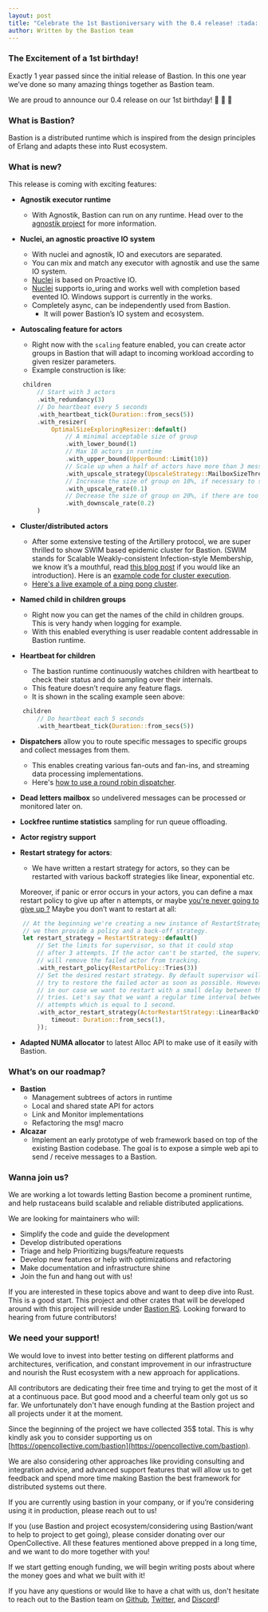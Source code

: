 ```yaml
---
layout: post
title: "Celebrate the 1st Bastioniversary with the 0.4 release! :tada: :confetti_ball: :rocket:"
author: Written by the Bastion team
---
```


### The Excitement of a 1st birthday!

Exactly 1 year passed since the initial release of Bastion. In this one year we’ve done so many amazing things together as Bastion team.

We are proud to announce our 0.4 release on our 1st birthday! :tada: :confetti_ball: :rocket:


### What is Bastion?

Bastion is a distributed runtime which is inspired from the design principles of Erlang and adapts these into Rust ecosystem. 


### What is new?

This release is coming with exciting features:

- **Agnostik executor runtime**
    - With Agnostik, Bastion can run on any runtime. Head over to the [agnostik project](https://github.com/bastion-rs/agnostik/) for more information.


- **Nuclei, an agnostic proactive IO system**
    - With nuclei and agnostik, IO and executors are separated.
    - You can mix and match any executor with agnostik and use the same IO system.
    - [Nuclei](https://github.com/vertexclique/nuclei) is based on Proactive IO.
    - [Nuclei](https://github.com/vertexclique/nuclei) supports io_uring and works well with completion based evented IO. Windows support is currently in the works.
    - Completely async, can be independently used from Bastion.
        - It will power Bastion’s IO system and ecosystem.


- **Autoscaling feature for actors**
    - Right now with the `scaling` feature enabled, you can create actor groups in Bastion that will adapt to incoming workload according to given resizer parameters.
    - Example construction is like:
```rust
    children
        // Start with 3 actors
        .with_redundancy(3)
        // Do heartbeat every 5 seconds
        .with_heartbeat_tick(Duration::from_secs(5))
        .with_resizer(
            OptimalSizeExploringResizer::default()
                // A minimal acceptable size of group
                .with_lower_bound(1)
                // Max 10 actors in runtime
                .with_upper_bound(UpperBound::Limit(10))
                // Scale up when a half of actors have more than 3 messages
                .with_upscale_strategy(UpscaleStrategy::MailboxSizeThreshold(3))
                // Increase the size of group on 10%, if necessary to scale up
                .with_upscale_rate(0.1)
                // Decrease the size of group on 20%, if there are too many idle actors
                .with_downscale_rate(0.2)
        )
```

- **Cluster/distributed actors**

    - After some extensive testing of the Artillery protocol, we are super thrilled to show SWIM based epidemic cluster for Bastion. 
    (SWIM stands for Scalable Weakly-consistent Infection-style Membership, we know it’s a mouthful, read [this blog post](https://asafdav2.github.io/2017/swim-protocol/) if you would like an introduction).
    Here is an [example code for cluster execution](https://github.com/bastion-rs/showcase/tree/master/bastion-cluster).
    - [Here's a live example of a ping pong cluster](https://twitter.com/vertexclique/status/1273945945126973440).

- **Named child in children groups**
    - Right now you can get the names of the child in children groups. This is very handy when logging for example.
    - With this enabled everything is user readable content addressable in Bastion runtime.

- **Heartbeat for children**
    - The bastion runtime continuously watches children with heartbeat to check their status and do sampling over their internals.
    - This feature doesn’t require any feature flags.
    - It is shown in the scaling example seen above:
```rust    
    children
        // Do heartbeat each 5 seconds
        .with_heartbeat_tick(Duration::from_secs(5))
```

- **Dispatchers** allow you to route specific messages to specific groups and collect messages from them. 
    - This enables creating various fan-outs and fan-ins, and streaming data processing implementations.
    - Here's [how to use a round robin dispatcher](https://github.com/bastion-rs/bastion/blob/master/src/bastion/examples/round_robin_dispatcher.rs#L4).

- **Dead letters mailbox** so undelivered messages can be processed or monitored later on.

- **Lockfree runtime statistics** sampling for run queue offloading. 

- **Actor registry support**

- **Restart strategy for actors**:
    - We have written a restart strategy for actors, so they can be restarted with various backoff strategies like linear, exponential etc.
    
    Moreover, if panic or error occurs in your actors, you can define a max restart policy to give up after n attempts, or maybe [you're never going to give up ?](https://url.pet/r9GGm) Maybe you don’t want to restart at all:
```rust
    // At the beginning we're creating a new instance of RestartStrategy
    // we then provide a policy and a back-off strategy.
    let restart_strategy = RestartStrategy::default()
        // Set the limits for supervisor, so that it could stop
        // after 3 attempts. If the actor can't be started, the supervisor
        // will remove the failed actor from tracking.
        .with_restart_policy(RestartPolicy::Tries(3))
        // Set the desired restart strategy. By default supervisor will
        // try to restore the failed actor as soon as possible. However,
        // in our case we want to restart with a small delay between the
        // tries. Let's say that we want a regular time interval between the
        // attempts which is equal to 1 second.
        .with_actor_restart_strategy(ActorRestartStrategy::LinearBackOff {
            timeout: Duration::from_secs(1),
        });
```

- **Adapted NUMA allocator** to latest Alloc API to make use of it easily with Bastion.


### What’s on our roadmap?
- **Bastion** 
    - Management subtrees of actors in runtime
    - Local and shared state API for actors
    - Link and Monitor implementations
    - Refactoring the msg! macro
- **Alcazar**
    - Implement an early prototype of web framework based on top of the existing Bastion codebase. The goal is to expose a simple web api to send / receive messages to a Bastion.


### Wanna join us?

We are working a lot towards letting Bastion become a prominent runtime, and help rustaceans build scalable and reliable distributed applications.

We are looking for maintainers who will:

- Simplify the code and guide the development
- Develop distributed operations
- Triage and help Prioritizing bugs/feature requests
- Develop new features or help with optimizations and refactoring
- Make documentation and infrastructure shine
- Join the fun and hang out with us!

If you are interested in these topics above and want to deep dive into Rust. This is a good start.
This project and other crates that will be developed around with this project will reside under [Bastion RS](https://github.com/bastion-rs/bastion).
Looking forward to hearing from future contributors!


### We need your support!

We would love to invest into better testing on different platforms and architectures, verification, and constant improvement in our infrastructure and nourish the Rust ecosystem with a new approach for applications.

All contributors are dedicating their free time and trying to get the most of it at a continuous pace. But good mood and a cheerful team only got us so far. We unfortunately don't have enough funding at the Bastion project and all projects under it at the moment. 

Since the beginning of the project we have collected 35$ total. This is why kindly ask you to consider supporting us on [https://opencollective.com/bastion](https://opencollective.com/bastion).

We are also considering other approaches like providing consulting and integration advice, and advanced support features that will allow us to get feedback and spend more time making Bastion the best framework for distributed systems out there. 

If you are currently using bastion in your company, or if you’re considering using it in production, please reach out to us!

If you (use Bastion and project ecosystem/considering using Bastion/want to help to project to get going), please consider donating over our OpenCollective. All these features mentioned above prepped in a long time, and we want to do more together with you!

If we start getting enough funding, we will begin writing posts about where the money goes and what we built with it!

If you have any questions or would like to have a chat with us, don't hesitate to reach out to the Bastion team on [Github](https://github.com/bastion-rs), [Twitter](https://twitter.com/bastion_rs), and [Discord](https://discord.gg/VPCWG7)!
